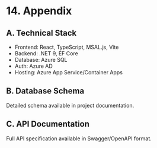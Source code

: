 # 14. Appendix

## A. Technical Stack

- Frontend: React, TypeScript, MSAL.js, Vite
- Backend: .NET 9, EF Core
- Database: Azure SQL
- Auth: Azure AD
- Hosting: Azure App Service/Container Apps

## B. Database Schema

Detailed schema available in project documentation.

## C. API Documentation

Full API specification available in Swagger/OpenAPI format.
